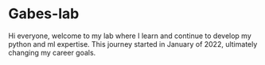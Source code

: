 # Gabes-lab

Hi everyone, welcome to my lab where I learn and continue to develop my python and ml expertise.
This journey started in January of 2022, ultimately changing my career goals.
